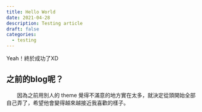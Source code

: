 ```yaml
---
title: Hello World
date: 2021-04-28
description: Testing article
draft: false
categories:
  - testing
---
```


Yeah！終於成功了XD

## 之前的blog呢？

&emsp;&emsp;因為之前用別人的 theme 覺得不滿意的地方實在太多，就決定從頭開始全部自己弄了，希望他會變得越來越接近我喜歡的樣子。